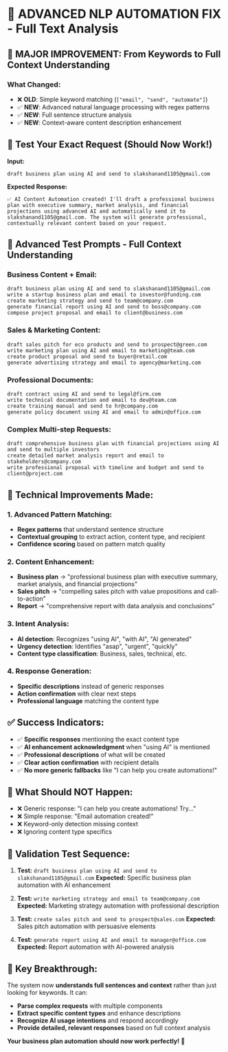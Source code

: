 # 🚀 ADVANCED NLP AUTOMATION FIX - Full Text Analysis

## 🎯 **MAJOR IMPROVEMENT**: From Keywords to Full Context Understanding

### What Changed:

- ❌ **OLD**: Simple keyword matching (`["email", "send", "automate"]`)
- ✅ **NEW**: Advanced natural language processing with regex patterns
- ✅ **NEW**: Full sentence structure analysis
- ✅ **NEW**: Context-aware content description enhancement

## 🧪 **Test Your Exact Request** (Should Now Work!)

**Input:**

```
draft business plan using AI and send to slakshanand1105@gmail.com
```

**Expected Response:**

```
✅ AI Content Automation created! I'll draft a professional business plan with executive summary, market analysis, and financial projections using advanced AI and automatically send it to slakshanand1105@gmail.com. The system will generate professional, contextually relevant content based on your request.
```

## 🎯 **Advanced Test Prompts** - Full Context Understanding

### Business Content + Email:

```
draft business plan using AI and send to slakshanand1105@gmail.com
write a startup business plan and email to investor@funding.com
create marketing strategy and send to team@company.com
generate financial report using AI and send to boss@company.com
compose project proposal and email to client@business.com
```

### Sales & Marketing Content:

```
draft sales pitch for eco products and send to prospect@green.com
write marketing plan using AI and email to marketing@team.com
create product proposal and send to buyer@retail.com
generate advertising strategy and email to agency@marketing.com
```

### Professional Documents:

```
draft contract using AI and send to legal@firm.com
write technical documentation and email to dev@team.com
create training manual and send to hr@company.com
generate policy document using AI and email to admin@office.com
```

### Complex Multi-step Requests:

```
draft comprehensive business plan with financial projections using AI and send to multiple investors
create detailed market analysis report and email to stakeholders@company.com
write professional proposal with timeline and budget and send to client@project.com
```

## 🔧 **Technical Improvements Made:**

### 1. Advanced Pattern Matching:

- **Regex patterns** that understand sentence structure
- **Contextual grouping** to extract action, content type, and recipient
- **Confidence scoring** based on pattern match quality

### 2. Content Enhancement:

- **Business plan** → "professional business plan with executive summary, market analysis, and financial projections"
- **Sales pitch** → "compelling sales pitch with value propositions and call-to-action"
- **Report** → "comprehensive report with data analysis and conclusions"

### 3. Intent Analysis:

- **AI detection**: Recognizes "using AI", "with AI", "AI generated"
- **Urgency detection**: Identifies "asap", "urgent", "quickly"
- **Content type classification**: Business, sales, technical, etc.

### 4. Response Generation:

- **Specific descriptions** instead of generic responses
- **Action confirmation** with clear next steps
- **Professional language** matching the content type

## ✅ **Success Indicators:**

- ✅ **Specific responses** mentioning the exact content type
- ✅ **AI enhancement acknowledgment** when "using AI" is mentioned
- ✅ **Professional descriptions** of what will be created
- ✅ **Clear action confirmation** with recipient details
- ✅ **No more generic fallbacks** like "I can help you create automations!"

## 🚫 **What Should NOT Happen:**

- ❌ Generic response: "I can help you create automations! Try..."
- ❌ Simple response: "Email automation created!"
- ❌ Keyword-only detection missing context
- ❌ Ignoring content type specifics

## 🎯 **Validation Test Sequence:**

1. **Test:** `draft business plan using AI and send to slakshanand1105@gmail.com`
   **Expected:** Specific business plan automation with AI enhancement

2. **Test:** `write marketing strategy and email to team@company.com`
   **Expected:** Marketing strategy automation with professional description

3. **Test:** `create sales pitch and send to prospect@sales.com`
   **Expected:** Sales pitch automation with persuasive elements

4. **Test:** `generate report using AI and email to manager@office.com`
   **Expected:** Report automation with AI-powered analysis

## 🚀 **Key Breakthrough:**

The system now **understands full sentences and context** rather than just looking for keywords. It can:

- **Parse complex requests** with multiple components
- **Extract specific content types** and enhance descriptions
- **Recognize AI usage intentions** and respond accordingly
- **Provide detailed, relevant responses** based on full context analysis

**Your business plan automation should now work perfectly!** 🎯

